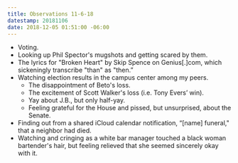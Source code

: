 ```yaml
---
title: Observations 11-6-18
datestamp: 20181106
date: 2018-12-05 01:51:00 -06:00
---
```


- Voting.
- Looking up Phil Spector's mugshots and getting scared by them.
- The lyrics for "Broken Heart" by Skip Spence on Genius[.]com, which sickeningly transcribe "than" as "then.”
- Watching election results in the campus center among my peers.
	- The disappointment of Beto's loss.
	- The excitement of Scott Walker's loss (i.e. Tony Evers’ win).
	- Yay about J.B., but only half-yay.
	- Feeling grateful for the House and pissed, but unsurprised, about the Senate.
- Finding out from a shared iCloud calendar notification, “[name] funeral," that a neighbor had died.
- Watching and cringing as a white bar manager touched a black woman bartender's hair, but feeling relieved that she seemed sincerely okay with it.
